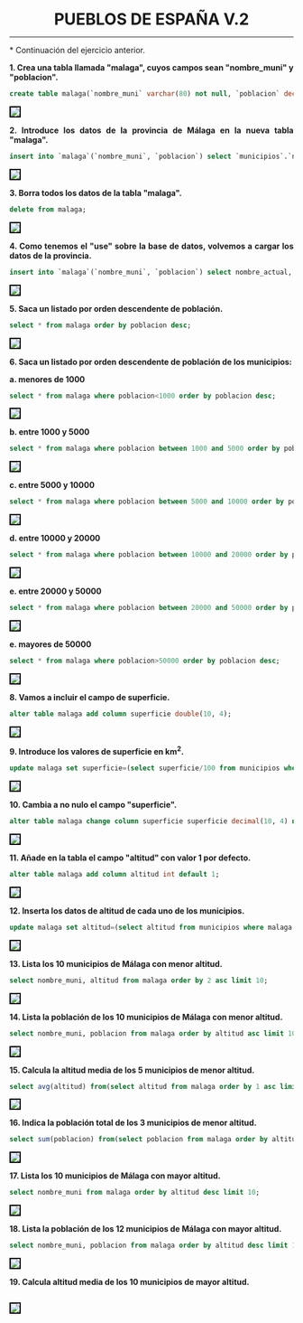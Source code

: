 <style>
  h1{
    text-align: center;
    font-weight: bold;
    border: none;
    margin-bottom: 0px;
  }

  p{
    text-align: justify;
  }

  img{
    border: 2px solid black;
  }
</style>

<h1>PUEBLOS DE ESPAÑA V.2</h1>

<hr>

<p>* Continuación del ejercicio anterior.</p>

<p><b>1. Crea una tabla llamada "malaga", cuyos campos sean "nombre_muni" y "poblacion".</b></p>

```sql
create table malaga(`nombre_muni` varchar(80) not null, `poblacion` decimal(9, 0) not null, primary key(`nombre_muni`));
```

<img src="img/1.png">

<p><b>2. Introduce los datos de la provincia de Málaga en la nueva tabla "malaga".</b></p>

```sql
insert into `malaga`(`nombre_muni`, `poblacion`) select `municipios`.`nombre_actual`, `municipios`.`poblacion_muni` from municipios where provincia="málaga";
```

<img src="img/2.png">

<p><b>3. Borra todos los datos de la tabla "malaga".</b></p>

```sql
delete from malaga;
```

<img src="img/3.png">

<p><b>4. Como tenemos el "use" sobre la base de datos, volvemos a cargar los datos de la provincia.</b></p>

```sql
insert into `malaga`(`nombre_muni`, `poblacion`) select nombre_actual, poblacion_muni from municipios where provincia="málaga";
```

<img src="img/4.png">

<p><b>5. Saca un listado por orden descendente de población.</b></p>

```sql
select * from malaga order by poblacion desc;
```

<img src="img/5.png">

<p><b>6. Saca un listado por orden descendente de población de los municipios:</b></p>

<p><b>a. menores de 1000</b></p>

```sql
select * from malaga where poblacion<1000 order by poblacion desc;
```

<img src="img/6.1.png">

<p><b>b. entre 1000 y 5000</b></p>

```sql
select * from malaga where poblacion between 1000 and 5000 order by poblacion desc;
```

<img src="img/6.2.png">

<p><b>c. entre 5000 y 10000</b></p>

```sql
select * from malaga where poblacion between 5000 and 10000 order by poblacion desc;
```

<img src="img/6.3.png">

<p><b>d. entre 10000 y 20000</b></p>

```sql
select * from malaga where poblacion between 10000 and 20000 order by poblacion desc;
```

<img src="img/6.4.png">

<p><b>e. entre 20000 y 50000</b></p>

```sql
select * from malaga where poblacion between 20000 and 50000 order by poblacion desc;
```

<img src="img/6.5.png">

<p><b>e. mayores de 50000</b></p>

```sql
select * from malaga where poblacion>50000 order by poblacion desc;
```

<img src="img/6.6.png">

<p><b>8. Vamos a incluir el campo de superficie.</b></p>

```sql
alter table malaga add column superficie double(10, 4);
```

<img src="img/8.png">

<p><b>9. Introduce los valores de superficie en km<sup>2</sup>.</b></p>

```sql
update malaga set superficie=(select superficie/100 from municipios where malaga.nombre_muni=municipios.nombre_actual) where nombre_muni<>"";
```

<img src="img/9.png">

<p><b>10. Cambia a no nulo el campo "superficie".</b></p>

```sql
alter table malaga change column superficie superficie decimal(10, 4) not null;
```

<img src="img/10.png">

<p><b>11. Añade en la tabla el campo "altitud" con valor 1 por defecto.</b></p>

```sql
alter table malaga add column altitud int default 1;
```

<img src="img/11.png">

<p><b>12. Inserta los datos de altitud de cada uno de los municipios.</b></p>

```sql
update malaga set altitud=(select altitud from municipios where malaga.nombre_muni=municipios.nombre_actual) where nombre_muni<>"";
```

<img src="img/12.png">

<p><b>13. Lista los 10 municipios de Málaga con menor altitud.</b></p>

```sql
select nombre_muni, altitud from malaga order by 2 asc limit 10;
```

<img src="img/13.png">

<p><b>14. Lista la población de los 10 municipios de Málaga con menor altitud.</b></p>

```sql
select nombre_muni, poblacion from malaga order by altitud asc limit 10;
```

<img src="img/14.png">

<p><b>15. Calcula la altitud media de los 5 municipios de menor altitud.</b></p>

```sql
select avg(altitud) from(select altitud from malaga order by 1 asc limit 5) malaga;
```

<img src="img/15.png">

<p><b>16. Indica la población total de los 3 municipios de menor altitud.</b></p>

```sql
select sum(poblacion) from(select poblacion from malaga order by altitud asc limit 3) malaga;
```

<img src="img/16.png">

<p><b>17. Lista los 10 municipios de Málaga con mayor altitud.</b></p>

```sql
select nombre_muni from malaga order by altitud desc limit 10;
```

<img src="img/17.png">

<p><b>18. Lista la población de los 12 municipios de Málaga con mayor altitud.</b></p>

```sql
select nombre_muni, poblacion from malaga order by altitud desc limit 12;
```

<img src="img/18.png">

<p><b>19. Calcula altitud media de los 10 municipios de mayor altitud.</b></p>

```sql

```

<img src="img/19.png">